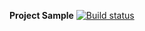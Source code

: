 **Project Sample**  [![Build status](https://ci.appveyor.com/api/projects/status/kfytodw8535j9jje?svg=true)](https://ci.appveyor.com/project/QA-Netology/hw-1-2-aqa-sew3i)